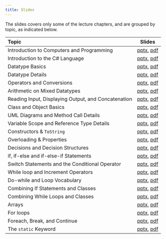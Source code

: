 ```yaml
---
title: Slides
---
```


The slides covers only some of the lecture chapters, and are grouped by topic, as indicated below.

| Topic | Slides |
| :--- | --- |
| Introduction to Computers and Programming | [pptx](https://github.com/csci-1301/csci-1301.github.io/raw/main/lectures/010_general_concepts/Programming-Intro.pptx), [pdf](https://github.com/csci-1301/csci-1301.github.io/raw/main/lectures/010_general_concepts/Programming-Intro.pdf) |
| Introduction to the C# Language | [pptx](https://github.com/csci-1301/csci-1301.github.io/raw/main/lectures/020_first_program/C%23-Intro-WriteLine.pptx), [pdf](https://github.com/csci-1301/csci-1301.github.io/raw/main/lectures/020_first_program/C%23-Intro-WriteLine.pdf) |
| Datatype Basics | [pptx](https://github.com/csci-1301/csci-1301.github.io/raw/main/lectures/030_datatypes_and_variables/Datatypes-Variables.pptx), [pdf](https://github.com/csci-1301/csci-1301.github.io/raw/main/lectures/030_datatypes_and_variables/Datatypes-Variables.pdf) |
| Datatype Details | [pptx](https://github.com/csci-1301/csci-1301.github.io/raw/main/lectures/030_datatypes_and_variables/Datatypes-Variables-Details.pptx), [pdf](https://github.com/csci-1301/csci-1301.github.io/raw/main/lectures/030_datatypes_and_variables/Datatypes-Variables-Details.pdf) |
| Operators and Conversions | [pptx](https://github.com/csci-1301/csci-1301.github.io/raw/main/lectures/040_operators/Operators-Conversions.pptx), [pdf](https://github.com/csci-1301/csci-1301.github.io/raw/main/lectures/040_operators/Operators-Conversions.pdf) |
| Arithmetic on Mixed Datatypes | [pptx](https://github.com/csci-1301/csci-1301.github.io/raw/main/lectures/040_operators/Arithmetic-Conversions.pptx), [pdf](https://github.com/csci-1301/csci-1301.github.io/raw/main/lectures/040_operators/Arithmetic-Conversions.pdf) |
| Reading Input, Displaying Output, and Concatenation | [pptx](https://github.com/csci-1301/csci-1301.github.io/raw/main/lectures/050_reading_and_displaying/Input-Output-Concatenation.pptx), [pdf](https://github.com/csci-1301/csci-1301.github.io/raw/main/lectures/050_reading_and_displaying/Input-Output-Concatenation.pdf) |
| Class and Object Basics | [pptx](https://github.com/csci-1301/csci-1301.github.io/raw/main/lectures/060_object_oriented_intro/Objects-Intro.pptx), [pdf](https://github.com/csci-1301/csci-1301.github.io/raw/main/lectures/060_object_oriented_intro/Objects-Intro.pdf) |
| UML Diagrams and Method Call Details | [pptx](https://github.com/csci-1301/csci-1301.github.io/raw/main/lectures/060_object_oriented_intro/Method-Details-UML.pptx), [pdf](https://github.com/csci-1301/csci-1301.github.io/raw/main/lectures/060_object_oriented_intro/Method-Details-UML.pdf)|
| Variable Scope and Reference Type Details | [pptx](https://github.com/csci-1301/csci-1301.github.io/raw/main/lectures/060_object_oriented_intro/Scope-Reference-Types.pptx), [pdf](https://github.com/csci-1301/csci-1301.github.io/raw/main/lectures/060_object_oriented_intro/Scope-Reference-Types.pdf)|
| Constructors & `ToString` | [pptx](https://github.com/csci-1301/csci-1301.github.io/raw/main/lectures/070_object_oriented_contd/Constructors-ToString.pptx), [pdf](https://github.com/csci-1301/csci-1301.github.io/raw/main/lectures/070_object_oriented_contd/Constructors-ToString.pdf) |
| Overloading & Properties | [pptx](https://github.com/csci-1301/csci-1301.github.io/raw/main/lectures/070_object_oriented_contd/Overloads-Properties.pptx), [pdf](https://github.com/csci-1301/csci-1301.github.io/raw/main/lectures/070_object_oriented_contd/Overloads-Properties.pdf) |
| Decisions and Decision Structures | [pptx](https://github.com/csci-1301/csci-1301.github.io/raw/main/lectures/080_decisions_booleans_and_comparisons/Booleans-Comparisons.pptx), [pdf](https://github.com/csci-1301/csci-1301.github.io/raw/main/lectures/080_decisions_booleans_and_comparisons/Booleans-Comparisons.pdf) |
| if, if-else and if-else-if Statements | [pptx](https://github.com/csci-1301/csci-1301.github.io/raw/main/lectures/090_if/If-Else.pptx), [pdf](https://github.com/csci-1301/csci-1301.github.io/raw/main/lectures/090_if/If-Else.pdf) |
| Switch Statements and the Conditional Operator | [pptx](https://github.com/csci-1301/csci-1301.github.io/raw/main/lectures/100_switch/Switch.pptx), [pdf](https://github.com/csci-1301/csci-1301.github.io/raw/main/lectures/100_switch/Switch.pdf) |
| While loop and Increment Operators | [pptx](https://github.com/csci-1301/csci-1301.github.io/raw/main/lectures/110_while_loops_and_vocabulary/While-Increment.pptx), [pdf](https://github.com/csci-1301/csci-1301.github.io/raw/main/lectures/110_while_loops_and_vocabulary/While-Increment.pdf) |
| Do-while and Loop Vocabulary | [pptx](https://github.com/csci-1301/csci-1301.github.io/raw/main/lectures/110_while_loops_and_vocabulary/Do-While-Vocab.pptx), [pdf](https://github.com/csci-1301/csci-1301.github.io/raw/main/lectures/110_while_loops_and_vocabulary/Do-While-Vocab.pdf) |
| Combining If Statements and Classes | [pptx](https://github.com/csci-1301/csci-1301.github.io/raw/main/lectures/130_combining_decision_and_classes/If-With-Classes.pptx), [pdf](https://github.com/csci-1301/csci-1301.github.io/raw/main/lectures/130_combining_decision_and_classes/If-With-Classes.pdf) |
| Combining While Loops and Classes | [pptx](https://github.com/csci-1301/csci-1301.github.io/raw/main/lectures/130_combining_decision_and_classes/While-With-Classes.pptx), [pdf](https://github.com/csci-1301/csci-1301.github.io/raw/main/lectures/130_combining_decision_and_classes/While-With-Classes.pdf) |
| Arrays | [pptx](https://github.com/csci-1301/csci-1301.github.io/raw/main/lectures/140_arrays/Arrays.pptx), [pdf](https://github.com/csci-1301/csci-1301.github.io/raw/main/lectures/140_arrays/Arrays.pdf) |
| For loops | [pptx](https://github.com/csci-1301/csci-1301.github.io/raw/main/lectures/150_for_loops/For-Loops.pptx), [pdf](https://github.com/csci-1301/csci-1301.github.io/raw/main/lectures/150_for_loops/For-Loops.pdf) |
| Foreach, Break, and Continue | [pptx](https://github.com/csci-1301/csci-1301.github.io/raw/main/lectures/160_foreach/Arrays-Foreach.pptx), [pdf](https://github.com/csci-1301/csci-1301.github.io/raw/main/lectures/160_foreach/Arrays-Foreach.pdf) |
| The `static` Keyword | [pptx](https://github.com/csci-1301/csci-1301.github.io/raw/main/lectures/170_static_elements/Static.pptx), [pdf](https://github.com/csci-1301/csci-1301.github.io/raw/main/lectures/170_static_elements/Static.pdf) |
